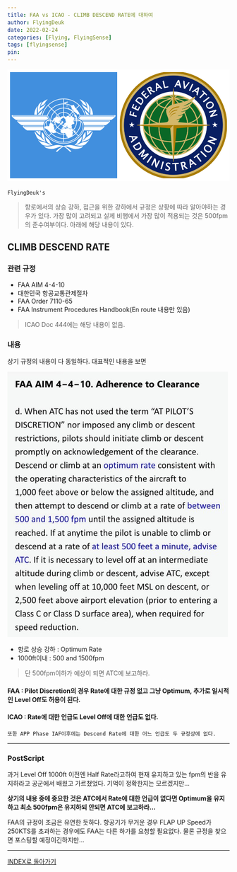 ```yaml
---
title: FAA vs ICAO - CLIMB DESCEND RATE에 대하여
author: FlyingDeuk
date: 2022-02-24
categories: [Flying, FlyingSense]
tags: [flyingsense]
pin:
---
```

![time](/img/flying/sense/faaicao/icaofaa.png)

`FlyingDeuk's`
> 항로에서의 상승 강하, 접근을 위한 강하에서 규정은 상황에 따라 알아야하는 경우가 있다. 가장 많이 고려되고 실제 비행에서 가장 많이 적용되는 것은 500fpm의 준수여부이다. 아래에 해당 내용이 있다.

## CLIMB DESCEND RATE

### 관련 규정
- FAA AIM 4-4-10
- 대한민국 항공교통관제절차
- FAA Order 7110-65
- FAA Instrument Procedures Handbook(En route 내용만 있음)

> ICAO Doc 444에는 해당 내용이 없음.

### 내용
상기 규정의 내용이 다 동일하다. 대표적인 내용을 보면

![faa](/img/flying/sense/descend.jpg)

- 항로 상승 강하 : Optimum Rate
- 1000ft이내 : 500 and 1500fpm

> 단 500fpm이하가 예상이 되면 ATC에 보고하라.

#### FAA : Pilot Discretion의 경우 Rate에 대한 규정 없고 그냥 Optimum, 추가로 일시적인 Level Off도 허용이 된다.

#### ICAO : Rate에 대한 언급도 Level Off에 대한 언급도 없다.

`또한 APP Phase IAF이후에는 Descend Rate에 대한 어느 언급도 두 규정상에 없다.`

-------

### PostScript
과거 Level Off 1000ft 이전엔 Half Rate라고하여 현재 유지하고 있는 fpm의 반을 유지하라고 공군에서 배웠고 가르쳤었다. 기억이 정확한지는 모르겠지만...

**상기의 내용 중에 중요한 것은 ATC에서 Rate에 대한 언급이 없다면 Optimum을 유지하고 최소 500fpm은 유지하되 안되면 ATC에 보고하라...**

FAA의 규정이 조금은 유연한 듯하다. 항공기가 무거운 경우 FLAP UP Speed가 250KTS를 초과하는 경우에도 FAA는 다른 하가를 요청할 필요없다. 물론 규정을 찾으면 포스팅할 예정이긴하지만...

-------

[INDEX로 돌아가기](/categories/flyingsense/)
